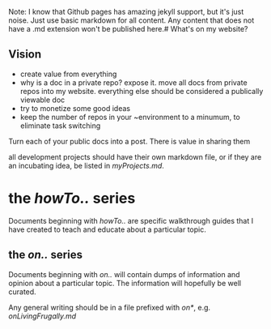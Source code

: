 Note: I know that Github pages has amazing jekyll support, but it's just noise.
Just use basic markdown for all content. Any content that does not have a .md
extension won't be published here.# What's on my website?

## Vision
- create value from everything
- why is a doc in a private repo? expose it. move all docs from private repos into my website. everything else should be considered a publically viewable doc
- try to monetize some good ideas
- keep the number of repos in your ~environment to a minumum, to eliminate task switching

Turn each of your public docs into a post.
There is value in sharing them

all development projects should have their own markdown file, or if they are an
incubating idea, be listed in _myProjects.md_.

# the _howTo.._ series
Documents beginning with _howTo.._ are specific walkthrough guides that I have
created to teach and educate about a particular topic.

## the _on.._ series
Documents beginning with _on.._ will contain dumps of information and opinion
about a particular topic. The information will hopefully be well curated.

Any general writing should be in a file prefixed with _on*_, e.g.
*onLivingFrugally.md*